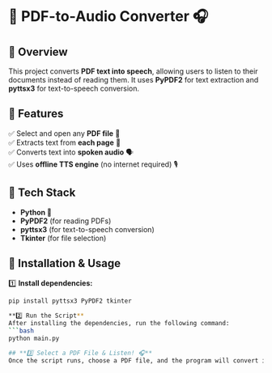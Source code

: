 # 📄 PDF-to-Audio Converter 🎧  

## 🔹 Overview  
This project converts **PDF text into speech**, allowing users to listen to their documents instead of reading them. It uses **PyPDF2** for text extraction and **pyttsx3** for text-to-speech conversion.  

## 🔹 Features  
✅ Select and open any **PDF file** 📂  
✅ Extracts text from **each page** 📝  
✅ Converts text into **spoken audio** 🗣️  
✅ Uses **offline TTS engine** (no internet required) 🎙️  

## 🔹 Tech Stack  
- **Python 🐍**  
- **PyPDF2** (for reading PDFs)  
- **pyttsx3** (for text-to-speech conversion)  
- **Tkinter** (for file selection)  

## 🔹 Installation & Usage  
1️⃣ **Install dependencies:**  
```bash
pip install pyttsx3 PyPDF2 tkinter 

**2️⃣ Run the Script**  
After installing the dependencies, run the following command:  
```bash
python main.py

## **3️⃣ Select a PDF File & Listen! 🎧**
Once the script runs, choose a PDF file, and the program will convert its text into speech.

